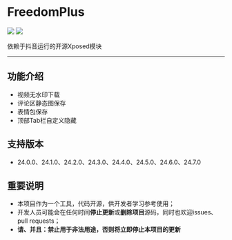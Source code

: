 # FreedomPlus

[![](https://img.shields.io/github/v/release/GangJust/FreedomPlus)](https://github.com/GangJust/FreedomPlus/releases)  [![](https://img.shields.io/github/downloads/GangJust/FreedomPlus/total?color=g)]()

依赖于抖音运行的开源Xposed模块

----



## 功能介绍

- 视频无水印下载
- 评论区静态图保存
- 表情包保存
- 顶部Tab栏自定义隐藏



## 支持版本

- 24.0.0、24.1.0、24.2.0、24.3.0、24.4.0、24.5.0、24.6.0、24.7.0



## 重要说明

- 本项目作为一个工具，代码开源，供开发者学习参考使用；
- 开发人员可能会在任何时间**停止更新**或**删除项目**源码，同时也欢迎issues、pull requests；
- **请、并且：禁止用于非法用途，否则将立即停止本项目的更新**

